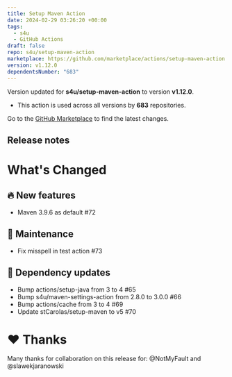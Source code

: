 ```yaml
---
title: Setup Maven Action
date: 2024-02-29 03:26:20 +00:00
tags:
  - s4u
  - GitHub Actions
draft: false
repo: s4u/setup-maven-action
marketplace: https://github.com/marketplace/actions/setup-maven-action
version: v1.12.0
dependentsNumber: "683"
---
```



Version updated for **s4u/setup-maven-action** to version **v1.12.0**.
- This action is used across all versions by **683** repositories.

Go to the [GitHub Marketplace](https://github.com/marketplace/actions/setup-maven-action) to find the latest changes.

## Release notes

# What's Changed

## :fire: New features

- Maven 3.9.6 as default #72

## :hammer: Maintenance

- Fix misspell in test action #73

## :toolbox: Dependency updates

- Bump actions/setup-java from 3 to 4 #65
- Bump s4u/maven-settings-action from 2.8.0 to 3.0.0 #66
- Bump actions/cache from 3 to 4 #69
- Update stCarolas/setup-maven to v5 #70

# :heart: Thanks
Many thanks for collaboration on this release for: @NotMyFault and @slawekjaranowski

